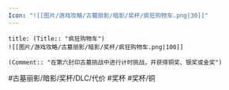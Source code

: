 ```yaml
---
Icon: "![[图片/游戏攻略/古墓丽影/暗影/奖杯/疯狂购物车.png|30]]"
---
```

```ad-common-bronze-trophy
title: (Title:: "疯狂购物车")
![[图片/游戏攻略/古墓丽影/暗影/奖杯/疯狂购物车.png|100]]

(Comment:: "在第六封印古墓挑战中进行计时挑战，并获得铜奖、银奖或金奖")
```

#古墓丽影/暗影/奖杯/DLC/代价 #奖杯 #奖杯/铜
